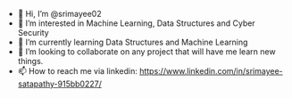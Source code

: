 - 👋 Hi, I’m @srimayee02
- 👀 I’m interested in Machine Learning, Data Structures and Cyber Security
- 🌱 I’m currently learning Data Structures and Machine Learning
- 💞️ I’m looking to collaborate on any project that will have me learn new things.
- 📫 How to reach me via linkedin: https://www.linkedin.com/in/srimayee-satapathy-915bb0227/

<!---
srimayee02/srimayee02 is a ✨ special ✨ repository because its `README.md` (this file) appears on your GitHub profile.
You can click the Preview link to take a look at your changes.
--->
